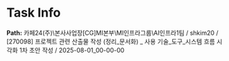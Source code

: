 # Task Info

**Path:** 카페24(주)\본사사업장\[CG]MI본부\MI인프라그룹\AI인프라1팀 / shkim20 / [270098] 프로젝트 관련 산출물 작성 (정리_문서화) _ 사용 기술_도구_시스템 흐름 시각화 1차 초안 작성 / 2025-08-01_00-00-00

